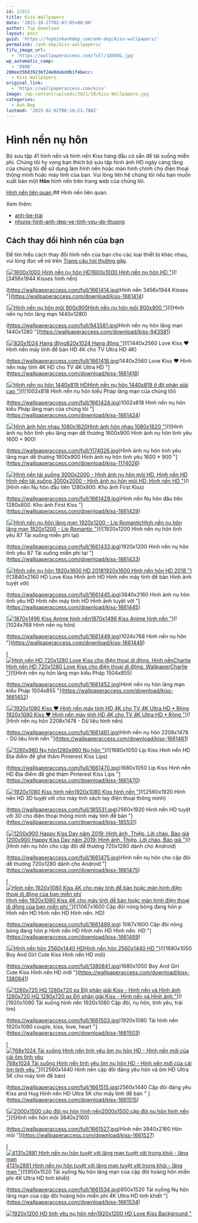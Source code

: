 ```yaml
---
id: 21012
title: Kiss Wallpapers
date: '2021-10-27T02:07:05+00:00'
author: Top Download
layout: post
guid: 'https://Tophinhanhdep.com/anh-dep/kiss-wallpapers/'
permalink: /anh-dep/kiss-wallpapers/
fifu_image_url:
  - 'https://wallpaperaccess.com/full/185601.jpg'
wp_automatic_camp:
  - '8098'
200ee35b839236f24e0dabddb1f4becc:
  - Kiss Wallpapers
original_link:
  - 'https://wallpaperaccess.com/kiss'
image: /wp-content/uploads/2021/10/Kiss-Wallpapers.jpg
categories:
  - Ảnh Đẹp
lastmod: '2025-02-02T06:10:23.788Z'
---
```

# Hình nền nụ hôn

Bộ sưu tập 41 hình nền và hình nền Kiss hàng đầu có sẵn để tải xuống miễn phí. Chúng tôi hy vọng bạn thích bộ sưu tập hình ảnh HD ngày càng tăng của chúng tôi để sử dụng làm hình nền hoặc màn hình chính cho điện thoại thông minh hoặc máy tính của bạn. Vui lòng liên hệ chúng tôi nếu bạn muốn xuất bản một **Hôn** hình nền trên trang web của chúng tôi.

[Hình nền liên quan ](#related) ## Hình nền liên quan.

   
 Xem thêm:

   
- [anh-be-trai](https://tophinhanhdep.com/hinh-anh-de-thuong/anh-be-trai/)
- [nhung-hinh-anh-dep-ve-tinh-yeu-de-thuong](https://tophinhanhdep.com/anh-tinh-yeu/nhung-hinh-anh-dep-ve-tinh-yeu-de-thuong/)

## Cách thay đổi hình nền của bạn

Để tìm hiểu cách thay đổi hình nền của bạn cho các loại thiết bị khác nhau, vui lòng đọc về nó trên [Trang câu hỏi thường gặp](https://tophinhanhdep.com/faq/).

  
[[![1600x1000 Hình nền nụ hôn HD](https://wallpaperaccess.com/full/185601.jpg)1600x1000 Hình nền nụ hôn HD "](https://wallpaperaccess.com/download/kiss-185601)](![3456x1944 Kisses hình nền)

(https://wallpaperaccess.com/full/1661414.jpg)Hình nền 3456x1944 Kisses "](https://wallpaperaccess.com/download/kiss-1661414)

[[![Hình nền nụ hôn môi 900x900](https://wallpaperaccess.com/full/1661415.jpg)Hình nền nụ hôn môi 900x900 "](https://wallpaperaccess.com/download/kiss-1661415)](![Hình nền nụ hôn lãng mạn 1440x1280)

(https://wallpaperaccess.com/full/943581.jpg)Hình nền nụ hôn lãng mạn 1440x1280 "](https://wallpaperaccess.com/download/kiss-943581)

[[![820x1024 Hang động](https://wallpaperaccess.com/full/1661417.jpg)820x1024 Hang động "](https://wallpaperaccess.com/download/kiss-1661417)](![1440x2560 Love Kiss ❤ Hình nền máy tính để bàn HD 4K cho TV Ultra HD 4K)

(https://wallpaperaccess.com/full/1661418.jpg)1440x2560 Love Kiss ❤ Hình nền máy tính 4K HD cho TV 4K Ultra HD "](https://wallpaperaccess.com/download/kiss-1661418)

[[![Hình nền nụ hôn 1440x819 HD](https://wallpaperaccess.com/full/1661419.jpg)Hình nền nụ hôn 1440x819 ở độ phân giải cao "](https://wallpaperaccess.com/download/kiss-1661419)](![1002x818 Hình nền nụ hôn kiểu Pháp lãng mạn của chúng tôi)

(https://wallpaperaccess.com/full/1661424.jpg)1002x818 Hình nền nụ hôn kiểu Pháp lãng mạn của chúng tôi "](https://wallpaperaccess.com/download/kiss-1661424)

[[![Hình ảnh hôn nhau 1080x1620](https://wallpaperaccess.com/full/1661426.jpg)Hình ảnh hôn nhau 1080x1620 "](https://wallpaperaccess.com/download/kiss-1661426)](![Hình ảnh nụ hôn tình yêu lãng mạn dễ thương 1600x900 Hình ảnh nụ hôn tình yêu 1600 × 900)

(https://wallpaperaccess.com/full/1174026.jpg)Hình ảnh nụ hôn tình yêu lãng mạn dễ thương 1600x900 Hình ảnh nụ hôn tình yêu 1600 × 900 "](https://wallpaperaccess.com/download/kiss-1174026)

[[![Hình nền tải xuống 3000x2000 - Hình ảnh nụ hôn môi HD, Hình nền HD](https://wallpaperaccess.com/full/1661428.jpg)Hình nền tải xuống 3000x2000 - Hình ảnh nụ hôn môi HD, Hình nền HD "](https://wallpaperaccess.com/download/kiss-1661428)](![Hình nền Nụ hôn đầu tiên 1280x800.  Kho ảnh First Kiss)

(https://wallpaperaccess.com/full/1661429.jpg)Hình nền Nụ hôn đầu tiên 1280x800. Kho ảnh First Kiss "](https://wallpaperaccess.com/download/kiss-1661429)

[[![Hình nền nụ hôn lãng mạn 1920x1200 - Lip Romantic](https://wallpaperaccess.com/full/1661432.jpg)Hình nền nụ hôn lãng mạn 1920x1200 - Lip Romantic "](https://wallpaperaccess.com/download/kiss-1661432)](![1920x1200 Hình nền nụ hôn tình yêu 87 Tải xuống miễn phí tại)

(https://wallpaperaccess.com/full/1661433.jpg)1920x1200 Hình nền nụ hôn tình yêu 87 Tải xuống miễn phí tại "](https://wallpaperaccess.com/download/kiss-1661433)

[[![Hình nền nụ hôn 1920x1600 HD 2018](https://wallpaperaccess.com/full/1661439.jpg)1920x1600 Hình nền hôn HD 2018 "](https://wallpaperaccess.com/download/kiss-1661439)](![3840x2160 HD Love Kiss Hình ảnh HD Hình nền máy tính để bàn Hình ảnh tuyệt vời)

(https://wallpaperaccess.com/full/1661445.jpg)3840x2160 Hình ảnh nụ hôn tình yêu HD Hình nền máy tính HD Hình ảnh tuyệt vời "](https://wallpaperaccess.com/download/kiss-1661445)

[[![1870x1496 Kiss Anime hình nền](https://wallpaperaccess.com/full/1661448.png)1870x1496 Kiss Anime hình nền "](https://wallpaperaccess.com/download/kiss-1661448)](![1024x768 Hình nền nụ hôn)

(https://wallpaperaccess.com/full/1661449.jpg)1024x768 Hình nền nụ hôn "](https://wallpaperaccess.com/download/kiss-1661449)

[[![Hình nền HD 720x1280 Love Kiss cho điện thoại di động.  Hình nềnCharlie](https://wallpaperaccess.com/full/185699.jpg)Hình nền HD 720x1280 Love Kiss cho điện thoại di động. WallpaperCharlie "](https://wallpaperaccess.com/download/kiss-185699)](![Hình nền nụ hôn lãng mạn kiểu Pháp 1504x855)

(https://wallpaperaccess.com/full/1661452.jpg)Hình nền nụ hôn lãng mạn kiểu Pháp 1504x855 "](https://wallpaperaccess.com/download/kiss-1661452)

[[![1920x1080 Kiss ❤ Hình nền máy tính HD 4K cho TV 4K Ultra HD • Rộng](https://wallpaperaccess.com/full/1661454.jpg)1920x1080 Kiss ❤ Hình nền máy tính HD 4K cho TV 4K Ultra HD • Rộng "](https://wallpaperaccess.com/download/kiss-1661454)](![Hình nền nụ hôn 2208x1478 - Dữ liệu hình nền)

(https://wallpaperaccess.com/full/1661461.jpg)Hình nền nụ hôn 2208x1478 - Dữ liệu hình nền "](https://wallpaperaccess.com/download/kiss-1661461)

[[![1280x960 Nụ hôn](https://wallpaperaccess.com/full/1661468.jpg)1280x960 Nụ hôn "](https://wallpaperaccess.com/download/kiss-1661468)](![1680x1050 Lip Kiss Hình nền HD Địa điểm để ghé thăm Pinterest Kiss Lips)

(https://wallpaperaccess.com/full/1661470.jpg)1680x1050 Lip Kiss Hình nền HD Địa điểm để ghé thăm Pinterest Kiss Lips "](https://wallpaperaccess.com/download/kiss-1661470)

[[![1920x1080 Kiss hình nền](https://wallpaperaccess.com/full/1661471.jpg)1920x1080 Kiss hình nền "](https://wallpaperaccess.com/download/kiss-1661471)](![2560x1920 Hình nền HD 3D tuyệt vời cho máy tính xách tay điện thoại thông minh)

(https://wallpaperaccess.com/full/185531.jpg)2560x1920 Hình nền HD tuyệt vời 3D cho điện thoại thông minh máy tính để bàn "](https://wallpaperaccess.com/download/kiss-185531)

[[![1200x900 Happy Kiss Day năm 2019: Hình ảnh, Thiệp, Lời chào, Báo giá](https://wallpaperaccess.com/full/1343209.jpg)1200x900 Happy Kiss Day năm 2019: Hình ảnh, Thiệp, Lời chào, Báo giá "](https://wallpaperaccess.com/download/kiss-1343209)](![Hình nền nụ hôn cho cặp đôi dễ thương 720x1280 dành cho Android)

(https://wallpaperaccess.com/full/1661475.jpg)Hình nền nụ hôn cho cặp đôi dễ thương 720x1280 dành cho Android "](https://wallpaperaccess.com/download/kiss-1661475)

[[![Hình nền 1920x1080 Kiss 4K cho máy tính để bàn hoặc màn hình điện thoại di động của bạn miễn phí](https://wallpaperaccess.com/full/1493815.jpg)Hình nền 1920x1080 Kiss 4K cho máy tính để bàn hoặc màn hình điện thoại di động của bạn miễn phí "](https://wallpaperaccess.com/download/kiss-1493815)](![1067x1600 Cặp đôi nóng bỏng đang hôn p Hình nền HD Hình nền HD Hình nền.  HD)

(https://wallpaperaccess.com/full/1661489.jpg) 1067x1600 Cặp đôi nóng bỏng đang hôn p Hình nền HD Hình nền HD Hình nền. HD "](https://wallpaperaccess.com/download/kiss-1661489)

[[![Hình nền hôn 2560x1440 HD](https://wallpaperaccess.com/full/1089442.jpg)Hình nền hôn 2560x1440 HD "](https://wallpaperaccess.com/download/kiss-1089442)](![1680x1050 Boy And Girl Cute Kiss Hình nền HD mới)

(https://wallpaperaccess.com/full/1380841.jpg)1680x1050 Boy And Girl Cute Kiss Hình nền HD mới "](https://wallpaperaccess.com/download/kiss-1380841)

[[![1280x720 HQ 1280x720 px Độ phân giải Kiss - Hình nền và Hình ảnh](https://wallpaperaccess.com/full/1661500.jpg)1280x720 HQ 1280x720 px Độ phân giải Kiss - Hình nền và Hình ảnh "](https://wallpaperaccess.com/download/kiss-1661500)](![1920x1080 Tải xuống hình nền 1920x1080 Cặp đôi, nụ hôn, tình yêu, trái tim)

(https://wallpaperaccess.com/full/1661503.jpg)1920x1080 Tải hình nền 1920x1080 couple, kiss, love, heart "](https://wallpaperaccess.com/download/kiss-1661503)

[[![768x1024 Tải xuống Hình nền tình yêu ôm nụ hôn HD - Hình nền mới của cái ôm tình yêu](https://wallpaperaccess.com/full/185528.jpg)768x1024 Tải xuống Hình nền tình yêu ôm nụ hôn HD - Hình nền mới của cái ôm tình yêu "](https://wallpaperaccess.com/download/kiss-185528)](![2560x1440 Hình nền cặp đôi đáng yêu hôn và ôm HD Ultra 5K cho máy tính để bàn)

(https://wallpaperaccess.com/full/1661515.jpg)2560x1440 Cặp đôi đáng yêu Kiss and Hug Hình nền HD Ultra 5K cho máy tính để bàn " ](https://wallpaperaccess.com/download/kiss-1661515)

[[![2000x1500 cặp đôi nụ hôn hình nền](https://wallpaperaccess.com/full/1661526.jpg)2000x1500 cặp đôi nụ hôn hình nền "](https://wallpaperaccess.com/download/kiss-1661526)](![Hình nền hôn môi 3840x2160)

(https://wallpaperaccess.com/full/1661527.jpg)Hình nền 3840x2160 Hôn môi "](https://wallpaperaccess.com/download/kiss-1661527)

[[![4131x2881 Hình nền nụ hôn tuyệt vời lãng mạn tuyệt vời trong khói - lãng mạn](https://wallpaperaccess.com/full/1661530.jpg)4131x2881 Hình nền nụ hôn tuyệt vời lãng mạn tuyệt vời trong khói - lãng mạn "](https://wallpaperaccess.com/download/kiss-1661530)](![950x1520 Tải xuống Nụ hôn lãng mạn của cặp đôi hoàng hôn miễn phí 4K Ultra HD tinh khiết)

(https://wallpaperaccess.com/full/1661534.jpg)950x1520 Tải xuống Nụ hôn lãng mạn của cặp đôi hoàng hôn miễn phí 4K Ultra HD tinh khiết "](https://wallpaperaccess.com/download/kiss-1661534)

[![1920x1200 HD tình yêu nụ hôn nền](https://wallpaperaccess.com/full/1661539.jpg)1920x1200 HD Love Kiss Background "](https://wallpaperaccess.com/download/kiss-1661539)
